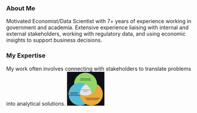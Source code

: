 
### About Me

Motivated Economist/Data Scientist with 7+ years of experience working in government and academia.
Extensive experience liaising with internal and external stakeholders, working with regulatory data, and
using economic insights to support business decisions.

### My Expertise
My work often involves connecting with stakeholders to translate problems into analytical solutions.
<img src="Logo.png" alt="Your Project Logo" width="100">



